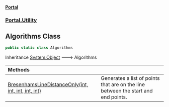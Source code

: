 #### [Portal](index.md 'index')
### [Portal.Utility](Portal.Utility.md 'Portal.Utility')

## Algorithms Class

```csharp
public static class Algorithms
```

Inheritance [System.Object](https://docs.microsoft.com/en-us/dotnet/api/System.Object 'System.Object') &#129106; Algorithms

| Methods | |
| :--- | :--- |
| [BresenhamsLineDistanceOnly(int, int, int, int, int)](Algorithms.BresenhamsLineDistanceOnly(int,int,int,int,int).md 'Portal.Utility.Algorithms.BresenhamsLineDistanceOnly(int, int, int, int, int)') | Generates a list of points that are on the line between the start and end points. |
